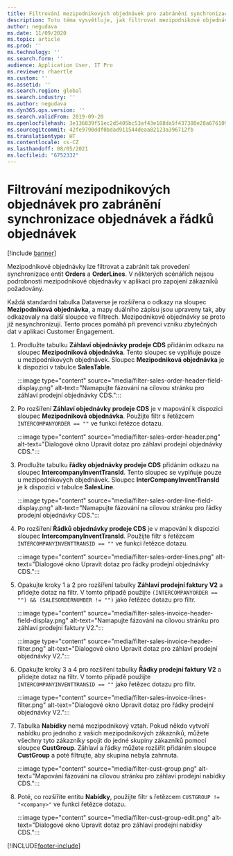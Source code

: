 ```yaml
---
title: Filtrování mezipodnikových objednávek pro zabránění synchronizace objednávek a řádků objednávek
description: Toto téma vysvětluje, jak filtrovat mezipodnikové objednávky tak, aby se entity Orders a OrderLines nesynchronizovaly.
author: negudava
ms.date: 11/09/2020
ms.topic: article
ms.prod: ''
ms.technology: ''
ms.search.form: ''
audience: Application User, IT Pro
ms.reviewer: rhaertle
ms.custom: ''
ms.assetid: ''
ms.search.region: global
ms.search.industry: ''
ms.author: negudava
ms.dyn365.ops.version: ''
ms.search.validFrom: 2019-09-20
ms.openlocfilehash: 3e136839f51ec2d5405bc53af43e188da5f437380e28a676109d099a0d9040c1
ms.sourcegitcommit: 42fe9790ddf0bdad911544deaa82123a396712fb
ms.translationtype: HT
ms.contentlocale: cs-CZ
ms.lasthandoff: 08/05/2021
ms.locfileid: "6752332"
---
```

# <a name="filter-intercompany-orders-to-avoid-syncing-orders-and-orderlines"></a>Filtrování mezipodnikových objednávek pro zabránění synchronizace objednávek a řádků objednávek

[!include [banner](../../includes/banner.md)]

Mezipodnikové objednávky lze filtrovat a zabránit tak provedení synchronizace entit **Orders** a **OrderLines**. V některých scénářích nejsou podrobnosti mezipodnikové objednávky v aplikaci pro zapojení zákazníků požadovány.

Každá standardní tabulka Dataverse je rozšířena o odkazy na sloupec **Mezipodniková objednávka**, a mapy duálního zápisu jsou upraveny tak, aby odkazovaly na další sloupce ve filtrech. Mezipodnikové objednávky se proto již nesynchronizují. Tento proces pomáhá při prevenci vzniku zbytečných dat v aplikaci Customer Engagement.

1. Prodlužte tabulku **Záhlaví objednávky prodeje CDS** přidáním odkazu na sloupec **Mezipodniková objednávka**. Tento sloupec se vyplňuje pouze u mezipodnikových objednávek. Sloupec **Mezipodniková objednávka** je k dispozici v tabulce **SalesTable**.

    :::image type="content" source="media/filter-sales-order-header-field-display.png" alt-text="Namapujte fázování na cílovou stránku pro záhlaví prodejní objednávky CDS.":::

2. Po rozšíření **Záhlaví objednávky prodeje CDS** je v mapování k dispozici sloupec **Mezipodniková objednávka**. Použijte filtr s řetězcem `INTERCOMPANYORDER == ""` ve funkci řetězce dotazu.

    :::image type="content" source="media/filter-sales-order-header.png" alt-text="Dialogové okno Upravit dotaz pro záhlaví prodejní objednávky CDS.":::

3. Prodlužte tabulku **řádky objednávky prodeje CDS** přidáním odkazu na sloupec **IntercompanyInventTransId**. Tento sloupec se vyplňuje pouze u mezipodnikových objednávek. Sloupec **InterCompanyInventTransId** je k dispozici v tabulce **SalesLine**.

    :::image type="content" source="media/filter-sales-order-line-field-display.png" alt-text="Namapujte fázování na cílovou stránku pro řádky prodejní objednávky CDS.":::

4. Po rozšíření **Řádků objednávky prodeje CDS** je v mapování k dispozici sloupec **IntercompanyInventTransId**. Použijte filtr s řetězcem `INTERCOMPANYINVENTTRANSID == ""` ve funkci řetězce dotazu.

    :::image type="content" source="media/filter-sales-order-lines.png" alt-text="Dialogové okno Upravit dotaz pro řádky prodejní objednávky CDS.":::

5. Opakujte kroky 1 a 2 pro rozšíření tabulky **Záhlaví prodejní faktury V2** a přidejte dotaz na filtr. V tomto případě použijte `(INTERCOMPANYORDER == "") && (SALESORDERNUMBER != "")` jako řetězec dotazu pro filtr.

    :::image type="content" source="media/filter-sales-invoice-header-field-display.png" alt-text="Namapujte fázování na cílovou stránku pro záhlaví prodejní faktury V2.":::

    :::image type="content" source="media/filter-sales-invoice-header-filter.png" alt-text="Dialogové okno Upravit dotaz pro záhlaví prodejní objednávky V2.":::

6. Opakujte kroky 3 a 4 pro rozšíření tabulky **Řádky prodejní faktury V2** a přidejte dotaz na filtr. V tomto případě použijte `INTERCOMPANYINVENTTRANSID == ""` jako řetězec dotazu pro filtr.

    :::image type="content" source="media/filter-sales-invoice-lines-filter.png" alt-text="Dialogové okno Upravit dotaz pro řádky prodejní objednávky V2.":::

7. Tabulka **Nabídky** nemá mezipodnikový vztah. Pokud někdo vytvoří nabídku pro jednoho z vašich mezipodnikových zákazníků, můžete všechny tyto zákazníky spojit do jedné skupiny zákazníků pomocí sloupce **CustGroup**. Záhlaví a řádky můžete rozšířit přidáním sloupce **CustGroup** a poté filtrujte, aby skupina nebyla zahrnuta.

    :::image type="content" source="media/filter-cust-group.png" alt-text="Mapování fázování na cílovou stránku pro záhlaví prodejní nabídky CDS.":::

8. Poté, co rozšíříte entitu **Nabídky**, použijte filtr s řetězcem `CUSTGROUP != "<company>"` ve funkci řetězce dotazu.

    :::image type="content" source="media/filter-cust-group-edit.png" alt-text="Dialogové okno Upravit dotaz pro záhlaví prodejní nabídky CDS.":::


[!INCLUDE[footer-include](../../../../includes/footer-banner.md)]